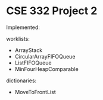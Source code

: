 # CSE 332 Project 2

Implemented:

worklists:
 - ArrayStack
 - CircularArrayFIFOQueue
 - ListFIFOQueue
 - MinFourHeapComparable

dictionaries:
 - MoveToFrontList
